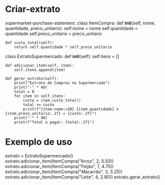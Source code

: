 # Criar-extrato
supermarket-purchase-statement.
class ItemCompra:
    def __init__(self, nome, quantidade, preco_unitario):
        self.nome = nome
        self.quantidade = quantidade
        self.preco_unitario = preco_unitario

    def custo_total(self):
        return self.quantidade * self.preco_unitario

class ExtratoSupermercado:
    def __init__(self):
        self.itens = []

    def adicionar_item(self, item):
        self.itens.append(item)

    def gerar_extrato(self):
        print("Extrato de Compras no Supermercado")
        print("-" * 40)
        total = 0
        for item in self.itens:
            custo = item.custo_total()
            total += custo
            print(f"{item.nome:<20} {item.quantidade} x {item.preco_unitario:.2f} = {custo:.2f}")
        print("-" * 40)
        print(f"Total a pagar: {total:.2f}")

# Exemplo de uso
extrato = ExtratoSupermercado()
extrato.adicionar_item(ItemCompra("Arroz", 2, 5.50))
extrato.adicionar_item(ItemCompra("Feijão", 1, 4.75))
extrato.adicionar_item(ItemCompra("Macarrão", 3, 3.25))
extrato.adicionar_item(ItemCompra("Leite", 4, 2.80))
extrato.gerar_extrato()

